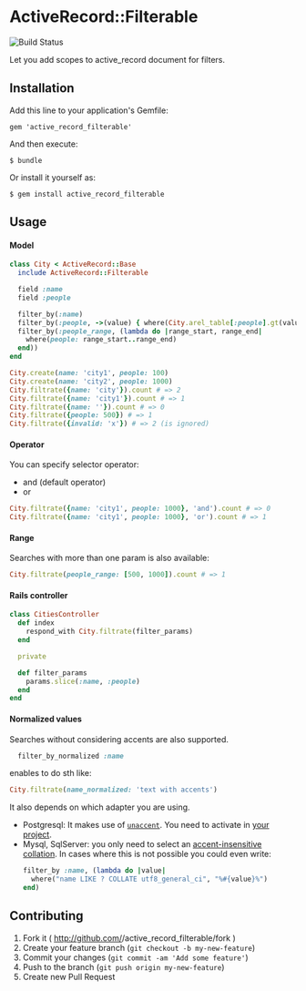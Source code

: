 # ActiveRecord::Filterable
![Build Status](https://travis-ci.org/nosolosoftware/active_record_filterable.svg?branch=master)

Let you add scopes to active_record document for filters.

## Installation

Add this line to your application's Gemfile:

    gem 'active_record_filterable'

And then execute:

    $ bundle

Or install it yourself as:

    $ gem install active_record_filterable

## Usage

#### Model

```ruby
class City < ActiveRecord::Base
  include ActiveRecord::Filterable

  field :name
  field :people

  filter_by(:name)
  filter_by(:people, ->(value) { where(City.arel_table[:people].gt(value)) })
  filter_by(:people_range, (lambda do |range_start, range_end|
    where(people: range_start..range_end)
  end))
end

City.create(name: 'city1', people: 100)
City.create(name: 'city2', people: 1000)
City.filtrate({name: 'city'}).count # => 2
City.filtrate({name: 'city1'}).count # => 1
City.filtrate({name: ''}).count # => 0
City.filtrate({people: 500}) # => 1
City.filtrate({invalid: 'x'}) # => 2 (is ignored)
```

#### Operator

You can specify selector operator:

* and (default operator)
* or

```ruby
City.filtrate({name: 'city1', people: 1000}, 'and').count # => 0
City.filtrate({name: 'city1', people: 1000}, 'or').count # => 1
```

#### Range

Searches with more than one param is also available:

```ruby
City.filtrate(people_range: [500, 1000]).count # => 1
```

#### Rails controller

```ruby
class CitiesController
  def index
    respond_with City.filtrate(filter_params)
  end

  private

  def filter_params
    params.slice(:name, :people)
  end
end
```

#### Normalized values

Searches without considering accents are also supported.

```ruby
  filter_by_normalized :name
```
enables to do sth like:

  ```ruby
  City.filtrate(name_normalized: 'text with accents')
  ```

It also depends on which adapter you are using.

* Postgresql: It makes use of [`unaccent`](https://www.postgresql.org/docs/9.1/static/unaccent.html). You need to activate in [your project](https://binarapps.com/blog/accent-insensitive-queries-in-rails-with-postgresql).
* Mysql, SqlServer: you only need to select an [accent-insensitive collation](https://binarapps.com/blog/accent-insensitive-queries-in-rails-with-postgresql). In cases where this is not possible you could even write:
    ```ruby
    filter_by :name, (lambda do |value|
      where("name LIKE ? COLLATE utf8_general_ci", "%#{value}%")
    end)
    ```

## Contributing

1. Fork it ( http://github.com/<my-github-username>/active_record_filterable/fork )
2. Create your feature branch (`git checkout -b my-new-feature`)
3. Commit your changes (`git commit -am 'Add some feature'`)
4. Push to the branch (`git push origin my-new-feature`)
5. Create new Pull Request
